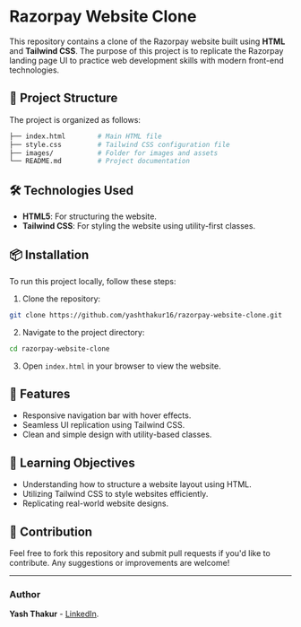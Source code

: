 
# Razorpay Website Clone

This repository contains a clone of the Razorpay website built using **HTML** and **Tailwind CSS**. The purpose of this project is to replicate the Razorpay landing page UI to practice web development skills with modern front-end technologies.

## 📂 Project Structure

The project is organized as follows:

```bash
├── index.html        # Main HTML file
├── style.css         # Tailwind CSS configuration file
├── images/           # Folder for images and assets
└── README.md         # Project documentation
```

## 🛠 Technologies Used

- **HTML5**: For structuring the website.
- **Tailwind CSS**: For styling the website using utility-first classes.

## 📦 Installation

To run this project locally, follow these steps:

1. Clone the repository:

```bash
git clone https://github.com/yashthakur16/razorpay-website-clone.git
```

2. Navigate to the project directory:

```bash
cd razorpay-website-clone
```

3. Open `index.html` in your browser to view the website.


## 🎯 Features

- Responsive navigation bar with hover effects.
- Seamless UI replication using Tailwind CSS.
- Clean and simple design with utility-based classes.
  
## 🌟 Learning Objectives

- Understanding how to structure a website layout using HTML.
- Utilizing Tailwind CSS to style websites efficiently.
- Replicating real-world website designs.

## 🤝 Contribution

Feel free to fork this repository and submit pull requests if you'd like to contribute. Any suggestions or improvements are welcome!


---

### Author

**Yash Thakur** - [LinkedIn](https://www.linkedin.com/in/yashthakur16).
```

